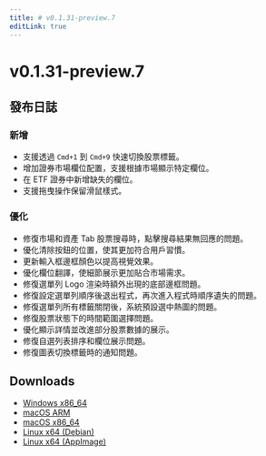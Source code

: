 ```yaml
---
title: # v0.1.31-preview.7
editLink: true
---
```


# v0.1.31-preview.7 <Badge type="warning" text="preview" />

## 發布日誌

### 新增

- 支援透過 `Cmd+1` 到 `Cmd+9` 快速切換股票標籤。
- 增加證券市場欄位配置，支援根據市場顯示特定欄位。
- 在 ETF 證券中新增缺失的欄位。
- 支援拖曳操作保留滑鼠樣式。

### 優化

- 修復市場和資產 Tab 股票搜尋時，點擊搜尋結果無回應的問題。
- 優化清除按鈕的位置，使其更加符合用戶習慣。
- 更新輸入框邊框顏色以提高視覺效果。
- 優化欄位翻譯，使細節展示更加貼合市場需求。
- 修復選單列 Logo 渲染時額外出現的底部邊框問題。
- 修復設定選單列順序後退出程式，再次進入程式時順序遺失的問題。
- 修復選單列所有標籤關閉後，系統預設選中熱圖的問題。
- 修復股票狀態下的時間範圍選擇問題。
- 優化顯示詳情並改進部分股票數據的展示。
- 修復自選列表排序和欄位展示問題。
- 修復圖表切換標籤時的通知問題。

## Downloads

- [Windows x86_64](https://assets.lbkrs.com/github/release/longbridge-desktop/preview/longbridge-0.1.31-preview.7-windows-x86_64.zip)
- [macOS ARM](https://assets.lbkrs.com/github/release/longbridge-desktop/preview/longbridge-v0.1.31-preview.7-macos-aarch64.dmg)
- [macOS x86_64](https://assets.lbkrs.com/github/release/longbridge-desktop/preview/longbridge-v0.1.31-preview.7-macos-x86_64.dmg)
- [Linux x64 (Debian)](https://assets.lbkrs.com/github/release/longbridge-desktop/preview/longbridge-v0.1.31-preview.7-linux-x86_64.deb)
- [Linux x64 (AppImage)](https://assets.lbkrs.com/github/release/longbridge-desktop/preview/longbridge-v0.1.31-preview.7-linux-x86_64.AppImage)
